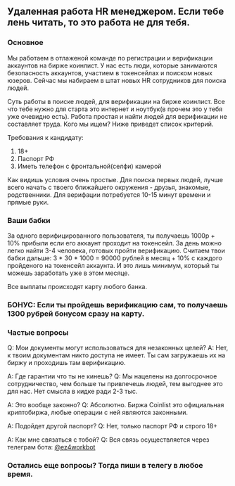 ## Удаленная работа HR менеджером. Если тебе лень читать, то это работа не для тебя.


### Основное

Мы работаем в отлаженой команде по регистрации и верификации аккаунтов на бирже коинлист.
У нас есть люди, которые занимаются безопасность аккаунтов, участием в токенсейлах и поиском новых юзеров.
Сейчас мы набираем в штат новых HR сотрудников для поиска людей.

Суть работы в поиске людей, для верификации на бирже коинлист. Все что тебе нужно для старта это интернет и ноутбук(в прочем это у тебя уже очевидно есть).
Работа простая и найти людей для верификации не составляет труда. Кого мы ищем? Ниже приведет список критерий.

Требования к кандидату:
1. 18+
2. Паспорт РФ
3. Иметь телефон с фронтальной(селфи) камерой

Как видишь условия очень простые.
Для поиска первых людей, лучше всего начать с твоего ближайшего окружения - друзья, знакомые, родственники.
Для верифации потребуется 10-15 минут времени и прямые руки.



### Ваши бабки

За одного верифицированного пользователя, ты получаешь 1000р + 10% прибыли если его аккаунт проходит на токенсейл.
За день можно легко найти 3-4 человека, готовых пройти верификацию.
Считаем твои бабки дальше: 3 * 30 * 1000 = 90000 рублей в месяц + 10% с каждого пройденого на токенсейл аккаунта.
И это лишь минимум, который ты можешь заработать уже в этом месяце.

Все выплаты происходят карту любого банка.

### БОНУС: Если ты пройдешь верификацию сам, то получаешь 1300 рубрей бонусом сразу на карту.



### Частые вопросы

Q: Мои документы могут использоваться для незаконных целей?
A: Нет, к твоим документам никто доступа не имеет. Ты сам загружаешь их на биржу и проходишь там верификацию.

A: Где гарантии что ты не кинешь?
Q: Мы нацелены на долгосрочное сотрудничество, чем больше ты привлечешь людей, тем выгоднее это для нас. Нет смысла в кидке ради 2-3 тыс.

A: Это вообще законно?
Q: Абсолютно. Биржа Coinlist это официальная криптобиржа, любые операции с ней являются законными.

A: Подойдет другой паспорт?
Q: Нет, только паспорт РФ и строго 18+

A: Как мне связаться с тобой?
Q: Вся связь осуществляется через телеграм бота: [@ez4workbot](https://t.me/ez4workbot)

### Остались еще вопросы? Тогда пиши в телегу в любое время.
